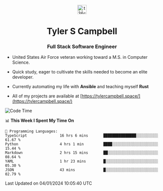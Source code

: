 <p align="center">
<a href="https://www.linkedin.com/in/t36campbell" target="blank"><img align="center" src="https://ik.imagekit.io/t36campbell/Portfolio/linkedin.png.original_m8bbGgPh6.png" alt="t36campbell" height="30" width="30" /></a>
</p>
<h1 align="center">Tyler S Campbell</h1>
<h3 align="center">Full Stack Software Engineer</h3>

* United States Air Force veteran working toward a M.S. in Computer Science.

* Quick study, eager to cultivate the skills needed to become an elite developer.

* Currently automating my life with **Ansible** and teaching myself **Rust**

* All of my projects are available at [https://tylercampbell.space/](https://tylercampbell.space/)

<!--START_SECTION:waka-->
![Code Time](http://img.shields.io/badge/Code%20Time-3%2C090%20hrs%2056%20mins-blue)

📊 **This Week I Spent My Time On** 

```text
💬 Programming Languages: 
TypeScript               16 hrs 6 mins       ███████████████░░░░░░░░░░   61.67 % 
Python                   4 hrs 1 min         ████░░░░░░░░░░░░░░░░░░░░░   15.44 % 
Markdown                 2 hrs 15 mins       ██░░░░░░░░░░░░░░░░░░░░░░░   08.64 % 
YAML                     1 hr 23 mins        █░░░░░░░░░░░░░░░░░░░░░░░░   05.30 % 
JSON                     43 mins             █░░░░░░░░░░░░░░░░░░░░░░░░   02.79 % 
```


 Last Updated on 04/01/2024 10:05:40 UTC
<!--END_SECTION:waka-->
